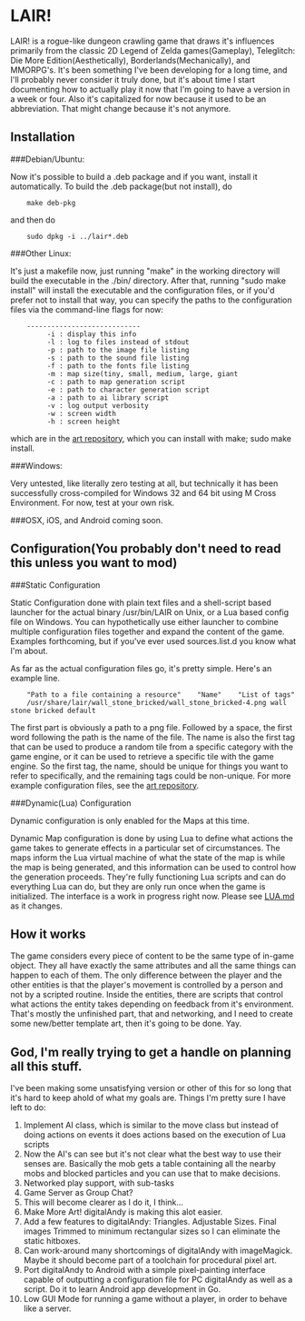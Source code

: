 LAIR!
=====

LAIR! is a rogue-like dungeon crawling game that draws it's influences primarily
from the classic 2D Legend of Zelda games(Gameplay), Teleglitch: Die More
Edition(Aesthetically), Borderlands(Mechanically), and MMORPG's. It's been
something I've been developing for a long time, and I'll probably never consider
it truly done, but it's about time I start documenting how to actually play it
now that I'm going to have a version in a week or four. Also it's capitalized
for now because it used to be an abbreviation. That might change because it's
not anymore.

Installation
------------

###Debian/Ubuntu:

Now it's possible to build a .deb package and if you want, install it
automatically. To build the .deb package(but not install), do

        make deb-pkg

and then do

        sudo dpkg -i ../lair*.deb

###Other Linux:

It's just a makefile now, just running "make" in the working directory will
build the executable in the ./bin/ directory. After that, running "sudo make
install" will install the executable and the configuration files, or if you'd
prefer not to install that way, you can specify the paths to the configuration
files via the command-line flags for now:

        ----------------------------
             -i : display this info
             -l : log to files instead of stdout
             -p : path to the image file listing
             -s : path to the sound file listing
             -f : path to the fonts file listing
             -m : map size(tiny, small, medium, large, giant
             -c : path to map generation script
             -e : path to character generation script
             -a : path to ai library script
             -v : log output verbosity
             -w : screen width
             -h : screen height

which are in the [art repository](https://github.com/cmotc/lairart), which you
can install with make; sudo make install.

###Windows:

Very untested, like literally zero testing at all, but technically it has been
successfully cross-compiled for Windows 32 and 64 bit using M Cross Environment.
For now, test at your own risk.

###OSX, iOS, and Android coming soon.

Configuration(You probably don't need to read this unless you want to mod)
--------------------------------------------------------------------------

###Static Configuration

Static Configuration done with plain text files and a shell-script based
launcher for the actual binary /usr/bin/LAIR on Unix, or a Lua based config file
on Windows. You can hypothetically use either launcher to combine multiple
configuration files together and expand the content of the game. Examples
forthcoming, but if you've ever used sources.list.d you know what I'm about.

As far as the actual configuration files go, it's pretty simple. Here's an
example line.

        "Path to a file containing a resource"    "Name"    "List of tags"
        /usr/share/lair/wall_stone_bricked/wall_stone_bricked-4.png wall stone bricked default

The first part is obviously a path to a png file. Followed by a space, the first
word following the path is the name of the file. The name is also the first tag
that can be used to produce a random tile from a specific category with the game
engine, or it can be used to retrieve a specific tile with the game engine. So
the first tag, the name, should be unique for things you want to refer to
specifically, and the remaining tags could be non-unique. For more example
configuration files, see the [art repository](https://github.com/cmotc/lairart).

###Dynamic(Lua) Configuration

Dynamic configuration is only enabled for the Maps at this time.

Dynamic Map configuration is done by using Lua to define what actions the game
takes to generate effects in a particular set of circumstances. The maps inform
the Lua virtual machine of what the state of the map is while the map is being
generated, and this information can be used to control how the generation
proceeds. They're fully functioning Lua scripts and can do everything Lua can
do, but they are only run once when the game is initialized. The interface is
a work in progress right now. Please see [LUA.md](https://github.com/cmotc/vaLAIR/blob/master/LUA.md)
as it changes.

How it works
------------

The game considers every piece of content to be the same type of in-game object.
They all have exactly the same attributes and all the same things can happen to
each of them. The only difference between the player and the other entities is
that the player's movement is controlled by a person and not by a scripted
routine. Inside the entities, there are scripts that control what actions the
entity takes depending on feedback from it's environment. That's mostly the
unfinished part, that and networking, and I need to create some new/better
template art, then it's going to be done. Yay.

God, I'm really trying to get a handle on planning all this stuff.
------------------------------------------------------------------

I've been making some unsatisfying version or other of this for so long that
it's hard to keep ahold of what my goals are. Things I'm pretty sure I have left
to do:

  1. Implement AI class, which is similar to the move class but instead of doing
  actions on events it does actions based on the execution of Lua scripts
   1. Now the AI's can see but it's not clear what the best way to use their
   senses are. Basically the mob gets a table containing all the nearby mobs
   and blocked particles and you can use that to make decisions.
  2. Networked play support, with sub-tasks
   1. Game Server as Group Chat?
   2. This will become clearer as I do it, I think...
  3. Make More Art! digitalAndy is making this alot easier.
  4. Add a few features to digitalAndy: Triangles. Adjustable Sizes. Final images
  Trimmed to minimum rectangular sizes so I can eliminate the static hitboxes.
   1. Can work-around many shortcomings of digitalAndy with imageMagick. Maybe
   it should become part of a toolchain for procedural pixel art.
   2. Port digitalAndy to Android with a simple pixel-painting interface capable
   of outputting a configuration file for PC digitalAndy as well as a script.
   Do it to learn Android app development in Go.
  5. Low GUI Mode for running a game without a player, in order to behave like a
    server.
